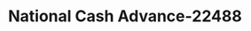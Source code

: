 ---
f_zip-code: 62901
f_state-code: IL
title: National Cash Advance-22488
f_phone: 618-529-3665
f_city-only: Carbondale
f_address: Carbondale Carbondale
f_location-unique-id: '22488'
slug: national-cash-advance-22488
updated-on: '2024-05-30T13:46:58.046Z'
created-on: '2024-05-30T13:36:59.803Z'
published-on: '2024-05-30T13:54:32.469Z'
f_city-state: cms/city/carbondale-il.md
f_company: cms/company/national-cash-advance.md
f_state: cms/state/illinois.md
layout: '[payday-loan].html'
tags: payday-loan
---
